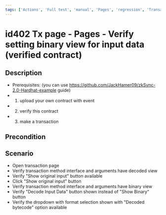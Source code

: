 ```yaml
---
tags: ['Actions', 'Full test', 'manual', 'Pages', 'regression', 'Transaction', 'ZKF-2372', 'Active']
---
```


# id402 Tx page - Pages - Verify setting binary view for input data (verified contract)

## Description
  - Prerequisites: (you can use https://github.com/JackHamer09/zkSync-2.0-Hardhat-example guide)
  - 1. upload your own contract with event
  - 2. verify this contract
  - 3. make a transaction

## Precondition


## Scenario
- Open transaction page
- Verify transaction method interface and arguments have decoded view
- Verify "Show original input" button available
- Click "Show original input" button
- Verify transaction method interface and arguments have binary view
- Verify "Decode Input Data" button shown instead of "Show Binary" button
- Verify the dropdown with format selection shown with "Decoded bytecode" option available
